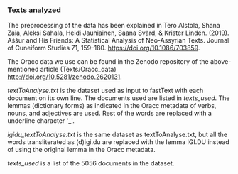 ### Texts analyzed

The preprocessing of the data has been explained in Tero Alstola, Shana Zaia, Aleksi Sahala, Heidi Jauhiainen, Saana Svärd, & Krister Lindén. (2019). Aššur and His Friends: A Statistical Analysis of Neo-Assyrian Texts. Journal of Cuneiform Studies 71, 159–180. https://doi.org/10.1086/703859.

The Oracc data we use can be found in the Zenodo repository of the above-mentioned article (Texts/Oracc_data) http://doi.org/10.5281/zenodo.2620131.

*textToAnalyse.txt* is the dataset used as input to fastText with each document on its own line. The documents used are listed in *texts_used*. The lemmas (dictionary forms) as indicated in the Oracc metadata of verbs, nouns, and adjectives are used. Rest of the words are replaced with a underline character '_'.

*igidu_textToAnalyse.txt* is the same dataset as textToAnalyse.txt, but all the words transliterated as (d)igi.du are replaced with the lemma IGI.DU instead of using the original lemma in the Oracc metadata.

*texts_used* is a list of the 5056 documents in the dataset.
